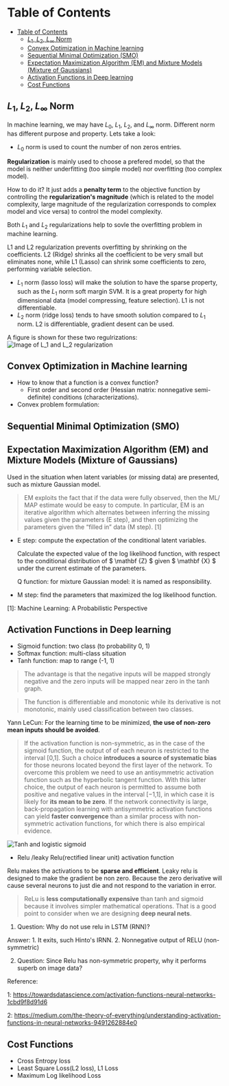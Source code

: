 
<script type="text/javascript"
        src="https://cdnjs.cloudflare.com/ajax/libs/mathjax/2.7.0/MathJax.js?config=TeX-AMS_CHTML"></script>

<script type="text/x-mathjax-config">
MathJax.Hub.Config({
tex2jax: {
inlineMath: [['$','$'], ['\\(','\\)']],
processEscapes: true},
jax: ["input/TeX","input/MathML","input/AsciiMath","output/CommonHTML"],
extensions: ["tex2jax.js","mml2jax.js","asciimath2jax.js","MathMenu.js","MathZoom.js","AssistiveMML.js", "[Contrib]/a11y/accessibility-menu.js"],
TeX: {
extensions: ["AMSmath.js","AMSsymbols.js","noErrors.js","noUndefined.js"],
equationNumbers: {
autoNumber: "AMS"
}
}
});
</script>

# Table of Contents

<!-- TOC depthFrom:1 depthTo:6 withLinks:1 updateOnSave:1 orderedList:0 -->

- [Table of Contents](#table-of-contents)
	- [$L_1$, $L_2$, $L_{\infty}$ Norm](#l1-l2-linfty-norm)
	- [Convex Optimization in Machine learning](#convex-optimization-in-machine-learning)
	- [Sequential Minimal Optimization (SMO)](#sequential-minimal-optimization-smo)
	- [Expectation Maximization Algorithm (EM) and Mixture Models (Mixture of Gaussians)](#expectation-maximization-algorithm-em-and-mixture-models-mixture-of-gaussians)
	- [Activation Functions in Deep learning](#activation-functions-in-deep-learning)
	- [Cost Functions](#cost-functions)

<!-- /TOC -->

## $L_1$, $L_2$, $L_{\infty}$ Norm
In machine learning, we may have $L_0$, $L_1$, $L_2$, and $L_{\infty}$ norm. Different norm has different purpose and property. Lets take a look:

- $L_0$ norm is used to count the number of non zeros entries.

**Regularization** is mainly used to choose a prefered model, so that the model is neither underfitting (too simple model) nor overfitting (too complex model).

How to do it? It just adds a **penalty term** to the objective function by controlling the **regularization's magnitude** (which is related to the model complexity, large magnitude of the regularization corresponds to complex model and vice versa) to control the model complexity.

Both $L_1$ and $L_2$ regularizations help to sovle the overfitting problem in machine learning.

L1 and L2 regularization prevents overfitting by shrinking on the coefficients. L2 (Ridge) shrinks all the coefficient to be very small but eliminates none, while L1 (Lasso) can shrink some coefficients to zero, performing variable selection.

  - $L_1$ norm (lasso loss) will make the solution to have the sparse property, such as the $L_1$ norm soft margin SVM. It is a great property for high dimensional data (model compressing, feature selection). L1 is not differentiable.
  - $L_2$ norm (ridge loss) tends to have smooth solution compared to $L_1$ norm. L2 is differentiable, gradient desent can be used.

A figure is shown for these two regulrizations:
![Image of $L_1$ and $L_2$ regularization](https://JuneEtoile.github.io/images/l1_l2_norm.png)


## Convex Optimization in Machine learning
* How to know that a function is a convex function?
    * First order and second order (Hessian matrix: nonnegative semi-definite) conditions (characterizations).
* Convex problem formulation:


## Sequential Minimal Optimization (SMO)



## Expectation Maximization Algorithm (EM) and Mixture Models (Mixture of Gaussians)
Used in the situation when latent variables (or missing data) are presented, such as mixture Gaussian model.

>EM exploits the fact that if the data were fully observed, then the ML/ MAP estimate would be
easy to compute. In particular, EM is an iterative algorithm which alternates between inferring
the missing values given the parameters (E step), and then optimizing the parameters given the
“filled in” data (M step). [1]



* E step: compute the expectation of the conditional latent variables.

  Calculate the expected value of the log likelihood function, with respect to the conditional distribution of $ \mathbf {Z} $  given $ \mathbf {X} $  under the current estimate of the parameters.

  Q function: for mixture Gaussian model: it is named as responsibility.

* M step: find the parameters that maximized the log likelihood function.


[1]: Machine Learning: A Probabilistic Perspective

## Activation Functions in Deep learning
* Sigmoid function: two class (to probability 0, 1)
* Softmax function: multi-class situation
* Tanh function: map to range (-1, 1)

>The advantage is that the negative inputs will be mapped strongly negative and the zero inputs will be mapped near zero in the tanh graph.

>The function is differentiable and monotonic while its derivative is not monotonic, mainly used classification between two classes.

Yann LeCun: For the learning time to be minimized, **the use of non-zero mean inputs should be avoided**.
>If the activation function is non-symmetric, as in the case of the sigmoid function, the output of of each neuron is restricted to the interval [0,1]. Such a choice **introduces a source of systematic bias** for those neurons located beyond the first layer of the network. To overcome this problem we need to use an antisymmetric activation function such as the hyperbolic tangent function. With this latter choice, the output of each neuron is permitted to assume both positive and negative values in the interval [−1,1], in which case it is likely for **its mean to be zero**. If the network connectivity is large, back-propagation learning with antisymmetric activation functions can yield **faster convergence** than a similar process with non-symmetric activation functions, for which there is also empirical evidence.


![Tanh and logistic sigmoid](https://JuneEtoile.github.io/images/relu_sigmoid.png)

* Relu /leaky Relu(rectified linear unit) activation function

Relu makes the activations to be **sparse and efficient**. Leaky relu is designed to make the gradient be non zero. Because the zero derivative will cause several neurons to just die and not respond to the variation in error.

>ReLu is **less computationally expensive** than tanh and sigmoid because it involves simpler mathematical operations. That is a good point to consider when we are designing **deep neural nets**.

1. Question: Why do not use relu in LSTM (RNN)?

Answer: 1. It exits, such Hinto's IRNN. 2. Nonnegative output of RELU (non-symmetric)

2. Question: Since Relu has non-symmetric property, why it performs superb on image data?

Reference:

1: https://towardsdatascience.com/activation-functions-neural-networks-1cbd9f8d91d6

2: https://medium.com/the-theory-of-everything/understanding-activation-functions-in-neural-networks-9491262884e0

## Cost Functions

* Cross Entropy loss
* Least Square Loss(L2 loss), L1 Loss
* Maximum Log likelihood Loss
